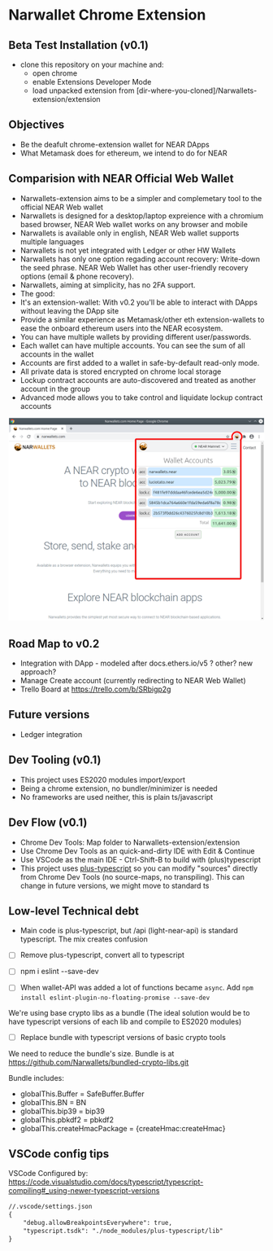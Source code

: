 # Narwallet Chrome Extension 

## Beta Test Installation (v0.1)

* clone this repository on your machine and:
  * open chrome
  * enable Extensions Developer Mode
  * load unpacked extension from [dir-where-you-cloned]/Narwallets-extension/extension

## Objectives
* Be the deafult chrome-extension wallet for NEAR DApps
* What Metamask does for ethereum, we intend to do for NEAR

## Comparision with NEAR Official Web Wallet
* Narwallets-extension aims to be a simpler and complemetary tool to the official NEAR Web wallet
* Narwallets is designed for a desktop/laptop expreience with a chromium based browser, NEAR Web wallet works on any browser and mobile
* Narwallets is available only in english, NEAR Web wallet supports multiple languages
* Narwallets is not yet integrated with Ledger or other HW Wallets
* Narwallets has only one option regading account recovery: Write-down the seed phrase. NEAR Web Wallet has other user-friendly recovery options (email & phone recovery).
* Narwallets, aiming at simplicity, has no 2FA support.
* The good:
* It's an extension-wallet: With v0.2 you'll be able to interact with DApps without leaving the DApp site
* Provide a similar experience as Metamask/other eth extension-wallets to ease the onboard ethereum users into the NEAR ecosystem.
* You can have multiple wallets by providing different user/passwords. 
* Each wallet can have multiple accounts. You can see the sum of all accounts in the wallet
* Accounts are first added to a wallet in safe-by-default read-only mode. 
* All private data is stored encrypted on chrome local storage
* Lockup contract accounts are auto-discovered and treated as another account in the group
* Advanced mode allows you to take control and liquidate lockup contract accounts

![multiple accounts and total](docs/images/multiple-accounts-and-total.png)


## Road Map to v0.2
* Integration with DApp - modeled after docs.ethers.io/v5 ? other? new approach?
* Manage Create account (currently redirecting to NEAR Web Wallet)
* Trello Board at https://trello.com/b/SRbigp2g

## Future versions
* Ledger integration

## Dev Tooling (v0.1)
* This project uses ES2020 modules import/export
* Being a chrome extension, no bundler/minimizer is needed 
* No frameworks are used neither, this is plain ts/javascript

## Dev Flow (v0.1)
* Chrome Dev Tools: Map folder to Narwallets-extension/extension
* Use Chrome Dev Tools as an quick-and-dirty IDE with Edit & Continue
* Use VSCode as the main IDE - Ctrl-Shift-B to build with (plus)typescript
* This project uses [plus-typescript](https://github.com/luciotato/plus-typescript) so you can modify "sources" directly from Chrome Dev Tools (no source-maps, no transpiling).  This can change in future versions, we might move to standard ts

## Low-level Technical debt

* Main code is plus-typescript, but /api (light-near-api) is standard typescript. The mix creates confusion
 - [ ] Remove plus-typescript, convert all to typescript
 - [ ] npm i eslint --save-dev
 - [ ] When wallet-API was added a lot of functions became `async`. Add `npm install eslint-plugin-no-floating-promise --save-dev`


We're using base crypto libs as a bundle (The ideal solution would be to have typescript versions of each lib and compile to ES2020 modules) 
 - [ ] Replace bundle with typescript versions of basic crypto tools

We need to reduce the bundle's size. Bundle is at https://github.com/Narwallets/bundled-crypto-libs.git

Bundle includes:

* globalThis.Buffer = SafeBuffer.Buffer
* globalThis.BN = BN
* globalThis.bip39 = bip39
* globalThis.pbkdf2 = pbkdf2
* globalThis.createHmacPackage = {createHmac:createHmac} 


## VSCode config tips

VSCode Configured by: https://code.visualstudio.com/docs/typescript/typescript-compiling#_using-newer-typescript-versions

    //.vscode/settings.json
    {
        "debug.allowBreakpointsEverywhere": true,
        "typescript.tsdk": "./node_modules/plus-typescript/lib"
    }
